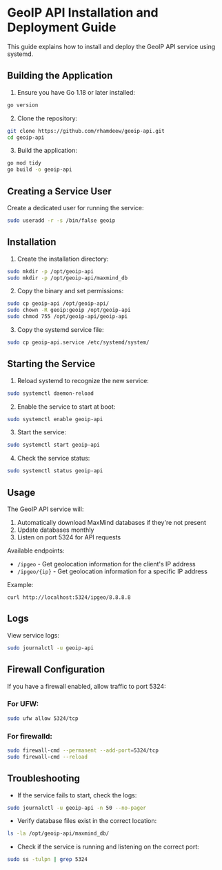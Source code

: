 # GeoIP API Installation and Deployment Guide

This guide explains how to install and deploy the GeoIP API service using systemd.

## Building the Application

1. Ensure you have Go 1.18 or later installed:

```bash
go version
```

2. Clone the repository:

```bash
git clone https://github.com/rhamdeew/geoip-api.git
cd geoip-api
```

3. Build the application:

```bash
go mod tidy
go build -o geoip-api
```

## Creating a Service User

Create a dedicated user for running the service:

```bash
sudo useradd -r -s /bin/false geoip
```

## Installation

1. Create the installation directory:

```bash
sudo mkdir -p /opt/geoip-api
sudo mkdir -p /opt/geoip-api/maxmind_db
```

2. Copy the binary and set permissions:

```bash
sudo cp geoip-api /opt/geoip-api/
sudo chown -R geoip:geoip /opt/geoip-api
sudo chmod 755 /opt/geoip-api/geoip-api
```

3. Copy the systemd service file:

```bash
sudo cp geoip-api.service /etc/systemd/system/
```

## Starting the Service

1. Reload systemd to recognize the new service:

```bash
sudo systemctl daemon-reload
```

2. Enable the service to start at boot:

```bash
sudo systemctl enable geoip-api
```

3. Start the service:

```bash
sudo systemctl start geoip-api
```

4. Check the service status:

```bash
sudo systemctl status geoip-api
```

## Usage

The GeoIP API service will:

1. Automatically download MaxMind databases if they're not present
2. Update databases monthly
3. Listen on port 5324 for API requests

Available endpoints:

- `/ipgeo` - Get geolocation information for the client's IP address
- `/ipgeo/{ip}` - Get geolocation information for a specific IP address

Example:

```
curl http://localhost:5324/ipgeo/8.8.8.8
```

## Logs

View service logs:

```bash
sudo journalctl -u geoip-api
```

## Firewall Configuration

If you have a firewall enabled, allow traffic to port 5324:

### For UFW:

```bash
sudo ufw allow 5324/tcp
```

### For firewalld:

```bash
sudo firewall-cmd --permanent --add-port=5324/tcp
sudo firewall-cmd --reload
```

## Troubleshooting

- If the service fails to start, check the logs:

```bash
sudo journalctl -u geoip-api -n 50 --no-pager
```

- Verify database files exist in the correct location:

```bash
ls -la /opt/geoip-api/maxmind_db/
```

- Check if the service is running and listening on the correct port:

```bash
sudo ss -tulpn | grep 5324
```
